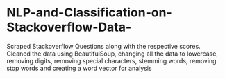 # NLP-and-Classification-on-Stackoverflow-Data-
Scraped Stackoverflow Questions along with the respective scores. Cleaned the data using BeautifulSoup, changing all the data to lowercase, removing digits, removing special characters, stemming words, removing stop words and creating a word vector for analysis
